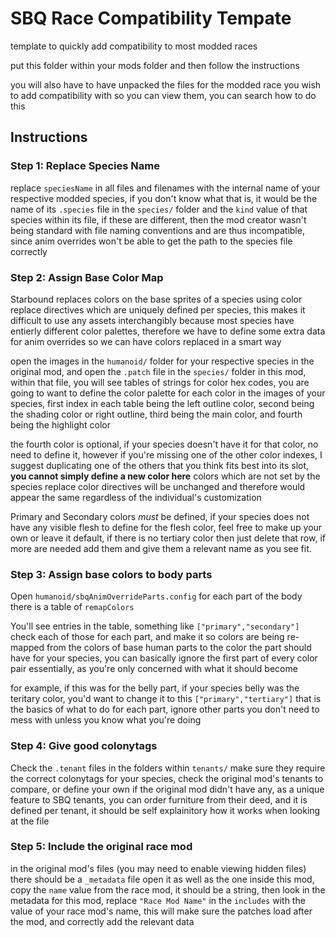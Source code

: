 # SBQ Race Compatibility Tempate
template to quickly add compatibility to most modded races

put this folder within your mods folder and then follow the instructions

you will also have to have unpacked the files for the modded race you wish to add compatibility with so you can view them, you can search how to do this

## Instructions

### Step 1: Replace Species Name
replace `speciesName` in all files and filenames with the internal name of your respective modded species, if you don't know what that is, it would be the name of its `.species` file in the `species/` folder and the `kind` value of that species within its file, if these are different, then the mod creator wasn't being standard with file naming conventions and are thus incompatible, since anim overrides won't be able to get the path to the species file correctly

### Step 2: Assign Base Color Map
Starbound replaces colors on the base sprites of a species using color replace directives which are uniquely defined per species, this makes it difficult to use any assets interchangibly because most species have entierly different color palettes, therefore we have to define some extra data for anim overrides so we can have colors replaced in a smart way

open the images in the `humanoid/` folder for your respective species in the original mod, and open the `.patch` file in the `species/` folder in this mod, within that file, you will see tables of strings for color hex codes, you are going to want to define the color palette for each color in the images of your species, first index in each table being the left outline color, second being the shading color or right outline, third being the main color, and fourth being the highlight color

the fourth color is optional, if your species doesn't have it for that color, no need to define it, however if you're missing one of the other color indexes, I suggest duplicating one of the others that you think fits best into its slot, **you cannot simply define a new color here** colors which are not set by the species replace color directives will be unchanged and therefore would appear the same regardless of the individual's customization

Primary and Secondary colors *must* be defined, if your species does not have any visible flesh to define for the flesh color, feel free to make up your own or leave it default, if there is no tertiary color then just delete that row, if more are needed add them and give them a relevant name as you see fit.

### Step 3: Assign base colors to body parts
Open `humanoid/sbqAnimOverrideParts.config` for each part of the body there is a table of `remapColors`

You'll see entries in the table, something like `["primary","secondary"]` check each of those for each part, and make it so colors are being re-mapped from the colors of base human parts to the color the part should have for your species, you can basically ignore the first part of every color pair essentially, as you're only concerned with what it should become

for example, if this was for the belly part, if your species belly was the teritary color, you'd want to change it to this `["primary","tertiary"]` that is the basics of what to do for each part, ignore other parts you don't need to mess with unless you know what you're doing

### Step 4: Give good colonytags
Check the `.tenant` files in the folders within `tenants/` make sure they require the correct colonytags for your species, check the original mod's tenants to compare, or define your own if the original mod didn't have any, as a unique feature to SBQ tenants, you can order furniture from their deed, and it is defined per tenant, it should be self explainitory how it works when looking at the file

### Step 5: Include the original race mod
in the original mod's files (you may need to enable viewing hidden files) there should be a `_metadata` file open it as well as the one inside this mod, copy the `name` value from the race mod, it should be a string, then look in the metadata for this mod, replace `"Race Mod Name"` in the `includes` with the value of your race mod's name, this will make sure the patches load after the mod, and correctly add the relevant data
